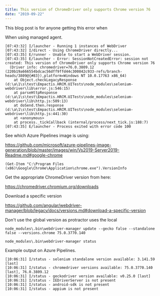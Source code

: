 ```yaml
---
title: This version of ChromeDriver only supports Chrome version 76
date: "2019-09-22"
---
```


This blog post is for anyone getting this error when

When using managed agent.

```
[07:43:32] I/launcher - Running 1 instances of WebDriver
[07:43:32] I/direct - Using ChromeDriver directly...
[07:43:35] E/runner - Unable to start a WebDriver session.
[07:43:35] E/launcher - Error: SessionNotCreatedError: session not created: This version of ChromeDriver only supports Chrome version 76
  (Driver info: chromedriver=76.0.3809.12 (220b19a666554bdcac56dff9ffd44c300842c933-refs/branch-heads/3809@{#83}),platform=Windows NT 10.0.17763 x86_64)
    at Object.checkLegacyResponse (d:\a\1\s\test\Empactis.HRCM.UITests\node_modules\selenium-webdriver\lib\error.js:546:15)
    at parseHttpResponse (d:\a\1\s\test\Empactis.HRCM.UITests\node_modules\selenium-webdriver\lib\http.js:509:13)
    at doSend.then.response (d:\a\1\s\test\Empactis.HRCM.UITests\node_modules\selenium-webdriver\lib\http.js:441:30)
    at <anonymous>
    at process._tickCallback (internal/process/next_tick.js:188:7)
[07:43:35] E/launcher - Process exited with error code 100
```

See which Azure Pipelines image is using:

https://github.com/microsoft/azure-pipelines-image-generation/blob/master/images/win/Vs2019-Server2019-Readme.md#google-chrome

```
(Get-Item "C:\Program Files (x86)\Google\Chrome\Application\chrome.exe").VersionInfo
```

Get the appropriate ChromeDriver version from here:

https://chromedriver.chromium.org/downloads

Download a specific version

https://github.com/angular/webdriver-manager/blob/legacy/docs/versions.md#download-a-specific-version

Don't use the global version as protractor uses the local

```
node_modules\.bin\webdriver-manager update --gecko false --standalone false --versions.chrome 75.0.3770.140
```

```
node_modules\.bin\webdriver-manager status
```

Example output on Azure Pipelines.

```
[10:06:31] I/status - selenium standalone version available: 3.141.59 [last]
[10:06:31] I/status - chromedriver versions available: 75.0.3770.140 [last], 76.0.3809.12
[10:06:31] I/status - geckodriver version available: v0.25.0 [last]
[10:06:31] I/status - IEDriverServer is not present
[10:06:31] I/status - android-sdk is not present
[10:06:31] I/status - appium is not present
```
